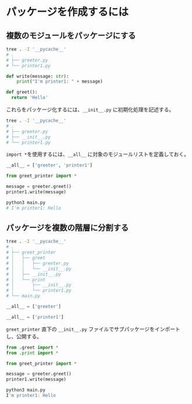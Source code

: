 # パッケージを作成するには

## 複数のモジュールをパッケージにする

```bash
tree . -I '__pycache__'
# .
# ├── greeter.py
# └── printer1.py
```

```python:printer1.py
def write(message: str):
    print("I'm printer1: " + message)
```

```python:greeter.py
def greet():
  return 'Hello'
```

これらをパッケージ化するには、`__init__.py` に初期化処理を記述する。

```bash
tree . -I '__pycache__'
# .
# ├── greeter.py
# ├── __init__.py
# └── printer1.py
```

`import *`を使用するには、`__all__` に対象のモジュールリストを定義しておく。

```python:__init__.py
__all__ = ['greeter', 'printer1']
```

```python:main.py
from greet_printer import *

message = greeter.greet()
printer1.write(message)
```

```bash
python3 main.py 
# I'm printer1: Hello
```

## パッケージを複数の階層に分割する

```bash
tree . -I '__pycache__'
# .
# ├── greet_printer
# │   ├── greet
# │   │   ├── greeter.py
# │   │   └── __init__.py
# │   ├── __init__.py
# │   └── print
# │       ├── __init__.py
# │       └── printer1.py
# └── main.py
```

```python:greet_printer/greet/__init__.py
__all__ = ['greeter']
```

```python:greet_printer/print/__init__.py
__all__ = ['printer1']
```

`greet_printer` 直下の `__init__.py` ファイルでサブパッケージをインポートし、公開する。

```python:greet_printer/__init__.py
from .greet import *
from .print import *
```

```python:main.py
from greet_printer import *

message = greeter.greet()
printer1.write(message)
```

```bash
python3 main.py 
I'm printer1: Hello
```
